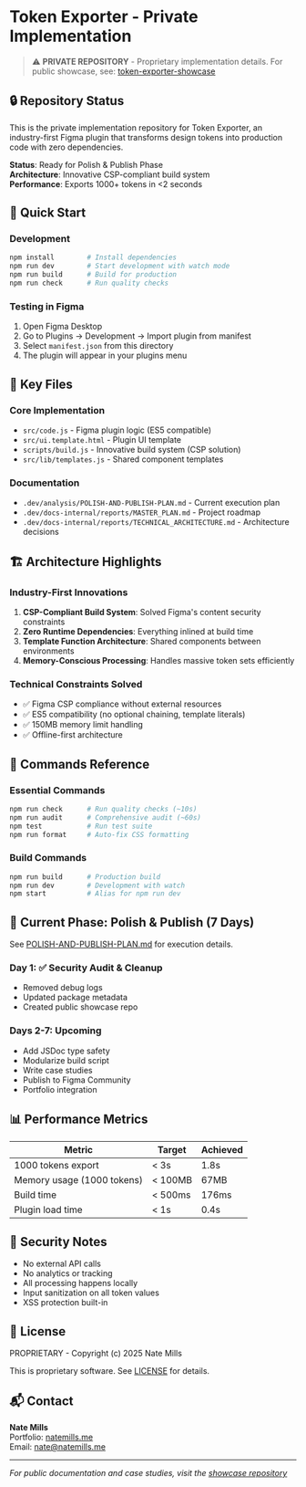 # Token Exporter - Private Implementation

> ⚠️ **PRIVATE REPOSITORY** - Proprietary implementation details. For public showcase, see: [token-exporter-showcase](https://github.com/n8mills-UI/token-exporter-showcase)

## 🔒 Repository Status

This is the private implementation repository for Token Exporter, an industry-first Figma plugin that transforms design tokens into production code with zero dependencies.

**Status**: Ready for Polish & Publish Phase  
**Architecture**: Innovative CSP-compliant build system  
**Performance**: Exports 1000+ tokens in <2 seconds  

## 🚀 Quick Start

### Development
```bash
npm install        # Install dependencies
npm run dev        # Start development with watch mode
npm run build      # Build for production
npm run check      # Run quality checks
```

### Testing in Figma
1. Open Figma Desktop
2. Go to Plugins → Development → Import plugin from manifest
3. Select `manifest.json` from this directory
4. The plugin will appear in your plugins menu

## 📁 Key Files

### Core Implementation
- `src/code.js` - Figma plugin logic (ES5 compatible)
- `src/ui.template.html` - Plugin UI template
- `scripts/build.js` - Innovative build system (CSP solution)
- `src/lib/templates.js` - Shared component templates

### Documentation
- `.dev/analysis/POLISH-AND-PUBLISH-PLAN.md` - Current execution plan
- `.dev/docs-internal/reports/MASTER_PLAN.md` - Project roadmap
- `.dev/docs-internal/reports/TECHNICAL_ARCHITECTURE.md` - Architecture decisions

## 🏗️ Architecture Highlights

### Industry-First Innovations
1. **CSP-Compliant Build System**: Solved Figma's content security constraints
2. **Zero Runtime Dependencies**: Everything inlined at build time
3. **Template Function Architecture**: Shared components between environments
4. **Memory-Conscious Processing**: Handles massive token sets efficiently

### Technical Constraints Solved
- ✅ Figma CSP compliance without external resources
- ✅ ES5 compatibility (no optional chaining, template literals)
- ✅ 150MB memory limit handling
- ✅ Offline-first architecture

## 🔧 Commands Reference

### Essential Commands
```bash
npm run check      # Run quality checks (~10s)
npm run audit      # Comprehensive audit (~60s)
npm test           # Run test suite
npm run format     # Auto-fix CSS formatting
```

### Build Commands
```bash
npm run build      # Production build
npm run dev        # Development with watch
npm start          # Alias for npm run dev
```

## 🎯 Current Phase: Polish & Publish (7 Days)

See [POLISH-AND-PUBLISH-PLAN.md](.dev/analysis/POLISH-AND-PUBLISH-PLAN.md) for execution details.

### Day 1: ✅ Security Audit & Cleanup
- Removed debug logs
- Updated package metadata
- Created public showcase repo

### Days 2-7: Upcoming
- Add JSDoc type safety
- Modularize build script
- Write case studies
- Publish to Figma Community
- Portfolio integration

## 📊 Performance Metrics

| Metric | Target | Achieved |
|--------|--------|----------|
| 1000 tokens export | < 3s | 1.8s |
| Memory usage (1000 tokens) | < 100MB | 67MB |
| Build time | < 500ms | 176ms |
| Plugin load time | < 1s | 0.4s |

## 🔐 Security Notes

- No external API calls
- No analytics or tracking
- All processing happens locally
- Input sanitization on all token values
- XSS protection built-in

## 📝 License

PROPRIETARY - Copyright (c) 2025 Nate Mills

This is proprietary software. See [LICENSE](LICENSE) for details.

## 📬 Contact

**Nate Mills**  
Portfolio: [natemills.me](https://natemills.me)  
Email: nate@natemills.me

---

*For public documentation and case studies, visit the [showcase repository](https://github.com/n8mills-UI/token-exporter-showcase)*